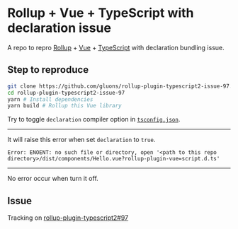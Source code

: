 # Rollup + Vue + TypeScript with declaration issue

A repo to repro [Rollup](https://github.com/rollup/rollup) + [Vue](https://github.com/vuejs/rollup-plugin-vue) + [TypeScript](https://github.com/ezolenko/rollup-plugin-typescript2) with declaration bundling issue.

## Step to reproduce

```bash
git clone https://github.com/gluons/rollup-plugin-typescript2-issue-97.git
cd rollup-plugin-typescript2-issue-97
yarn # Install dependencies
yarn build # Rollup this Vue library
```

Try to toggle `declaration` compiler option in [`tsconfig.json`](./tsconfig.json).

---

It will raise this error when set `declaration` to `true`.

```
Error: ENOENT: no such file or directory, open '<path to this repo directory>/dist/components/Hello.vue?rollup-plugin-vue=script.d.ts'
```

---

No error occur when turn it off.

## Issue

Tracking on [rollup-plugin-typescript2#97](https://github.com/ezolenko/rollup-plugin-typescript2/issues/97)
